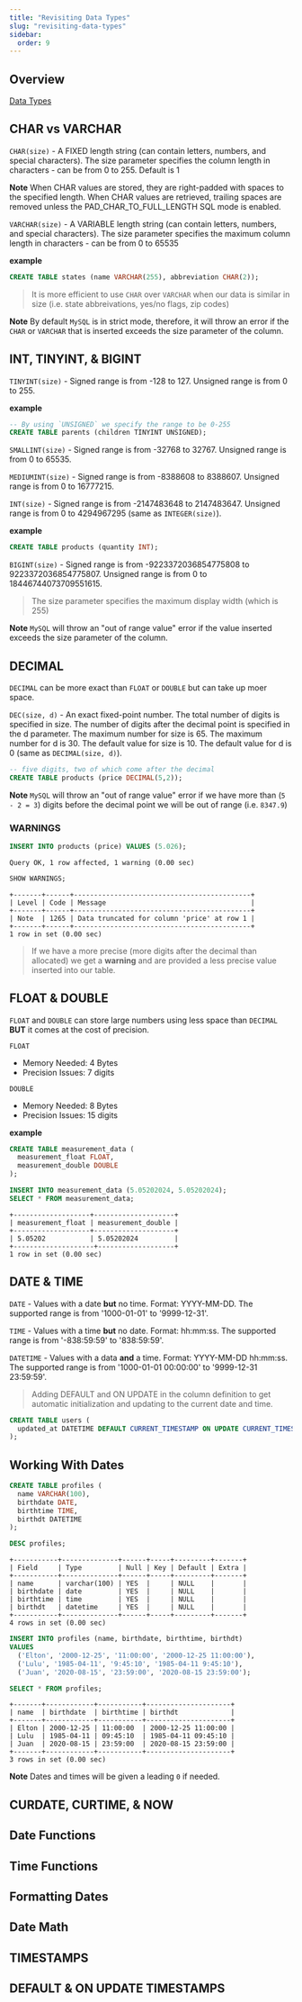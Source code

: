 ```yaml
---
title: "Revisiting Data Types"
slug: "revisiting-data-types"
sidebar:
  order: 9
---
```


## Overview

[Data Types](https://dev.mysql.com/doc/refman/8.0/en/data-types.html)

## CHAR vs VARCHAR

`CHAR(size)` - A FIXED length string (can contain letters, numbers, and special characters). The size parameter specifies the column length in characters - can be from 0 to 255. Default is 1

**Note** When CHAR values are stored, they are right-padded with spaces to the specified length. When CHAR values are retrieved, trailing spaces are removed unless the PAD_CHAR_TO_FULL_LENGTH SQL mode is enabled.

`VARCHAR(size)` - A VARIABLE length string (can contain letters, numbers, and special characters). The size parameter specifies the maximum column length in characters - can be from 0 to 65535

**example**

```sql
CREATE TABLE states (name VARCHAR(255), abbreviation CHAR(2));
```

> It is more efficient to use `CHAR` over `VARCHAR` when our data is similar in size (i.e. state abbreivations, yes/no flags, zip codes)

**Note** By default `MySQL` is in strict mode, therefore, it will throw an error if the `CHAR` or `VARCHAR` that is inserted exceeds the size parameter of the column.

## INT, TINYINT, & BIGINT

`TINYINT(size)` - Signed range is from -128 to 127. Unsigned range is from 0 to 255.

**example**

```sql
-- By using `UNSIGNED` we specify the range to be 0-255
CREATE TABLE parents (children TINYINT UNSIGNED);
```

`SMALLINT(size)` - Signed range is from -32768 to 32767. Unsigned range is from 0 to 65535.

`MEDIUMINT(size)` - Signed range is from -8388608 to 8388607. Unsigned range is from 0 to 16777215.

`INT(size)` - Signed range is from -2147483648 to 2147483647. Unsigned range is from 0 to 4294967295 (same as `INTEGER(size)`).

**example**

```sql
CREATE TABLE products (quantity INT);
```

`BIGINT(size)` - Signed range is from -9223372036854775808 to 9223372036854775807. Unsigned range is from 0 to 18446744073709551615.

> The size parameter specifies the maximum display width (which is 255)

**Note** `MySQL` will throw an "out of range value" error if the value inserted exceeds the size parameter of the column.

## DECIMAL

`DECIMAL` can be more exact than `FLOAT` or `DOUBLE` but can take up moer space.

`DEC(size, d)` - An exact fixed-point number. The total number of digits is specified in size. The number of digits after the decimal point is specified in the d parameter. The maximum number for size is 65. The maximum number for d is 30. The default value for size is 10. The default value for d is 0 (same as `DECIMAL(size, d)`).

```sql
-- five digits, two of which come after the decimal
CREATE TABLE products (price DECIMAL(5,2));
```

**Note** `MySQL` will throw an "out of range value" error if we have more than (`5 - 2 = 3`) digits before the decimal point we will be out of range (i.e. `8347.9`)

### WARNINGS

```sql
INSERT INTO products (price) VALUES (5.026);
```

```
Query OK, 1 row affected, 1 warning (0.00 sec)
```

```sql
SHOW WARNINGS;
```

```
+-------+------+--------------------------------------------+
| Level | Code | Message                                    |
+-------+------+--------------------------------------------+
| Note  | 1265 | Data truncated for column 'price' at row 1 |
+-------+------+--------------------------------------------+
1 row in set (0.00 sec)
```

> If we have a more precise (more digits after the decimal than allocated) we get a **warning** and are provided a less precise value inserted into our table.

## FLOAT & DOUBLE

`FLOAT` and `DOUBLE` can store large numbers using less space than `DECIMAL` **BUT** it comes at the cost of precision.

`FLOAT`

- Memory Needed: 4 Bytes
- Precision Issues: 7 digits

`DOUBLE`

- Memory Needed: 8 Bytes
- Precision Issues: 15 digits

**example**

```sql
CREATE TABLE measurement_data (
  measurement_float FLOAT,
  measurement_double DOUBLE
);

INSERT INTO measurement_data (5.05202024, 5.05202024);
SELECT * FROM measurement_data;
```

```
+-------------------+--------------------+
| measurement_float | measurement_double |
+-------------------+--------------------+
| 5.05202           | 5.05202024         |
+--------------------+-------------------+
1 row in set (0.00 sec)
```

## DATE & TIME

`DATE` - Values with a date **but** no time. Format: YYYY-MM-DD. The supported range is from '1000-01-01' to '9999-12-31'.

`TIME` - Values with a time **but** no date. Format: hh:mm:ss. The supported range is from '-838:59:59' to '838:59:59'.

`DATETIME` - Values with a data **and** a time. Format: YYYY-MM-DD hh:mm:ss. The supported range is from '1000-01-01 00:00:00' to '9999-12-31 23:59:59'.

> Adding DEFAULT and ON UPDATE in the column definition to get automatic initialization and updating to the current date and time.

```sql
CREATE TABLE users (
  updated_at DATETIME DEFAULT CURRENT_TIMESTAMP ON UPDATE CURRENT_TIMESTAMP
);
```

## Working With Dates

```sql
CREATE TABLE profiles (
  name VARCHAR(100),
  birthdate DATE,
  birthtime TIME,
  birthdt DATETIME
);

DESC profiles;
```

```
+-----------+--------------+------+-----+---------+-------+
| Field     | Type         | Null | Key | Default | Extra |
+-----------+--------------+------+-----+---------+-------+
| name      | varchar(100) | YES  |     | NULL    |       |
| birthdate | date         | YES  |     | NULL    |       |
| birthtime | time         | YES  |     | NULL    |       |
| birthdt   | datetime     | YES  |     | NULL    |       |
+-----------+--------------+------+-----+---------+-------+
4 rows in set (0.00 sec)
```

```sql
INSERT INTO profiles (name, birthdate, birthtime, birthdt)
VALUES
  ('Elton', '2000-12-25', '11:00:00', '2000-12-25 11:00:00'),
  ('Lulu', '1985-04-11', '9:45:10', '1985-04-11 9:45:10'),
  ('Juan', '2020-08-15', '23:59:00', '2020-08-15 23:59:00');

SELECT * FROM profiles;
```

```
+-------+------------+-----------+---------------------+
| name  | birthdate  | birthtime | birthdt             |
+-------+------------+-----------+---------------------+
| Elton | 2000-12-25 | 11:00:00  | 2000-12-25 11:00:00 |
| Lulu  | 1985-04-11 | 09:45:10  | 1985-04-11 09:45:10 |
| Juan  | 2020-08-15 | 23:59:00  | 2020-08-15 23:59:00 |
+-------+------------+-----------+---------------------+
3 rows in set (0.00 sec)
```

**Note** Dates and times will be given a leading `0` if needed.

## CURDATE, CURTIME, & NOW

## Date Functions

## Time Functions

## Formatting Dates

## Date Math

## TIMESTAMPS

## DEFAULT & ON UPDATE TIMESTAMPS

```

```
